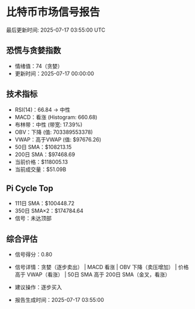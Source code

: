 # 比特币市场信号报告

最后更新时间: 2025-07-17 03:55:00 UTC

## 恐慌与贪婪指数
- 情绪值：74（贪婪）
- 更新时间：2025-07-17 00:00:00

## 技术指标
- RSI(14)：66.84 → 中性
- MACD：看涨 (Histogram: 660.68)
- 布林带：中性 (带宽: 17.39%)
- OBV：下降 (值: 703389553378)
- VWAP：高于VWAP (值: $97676.26)
- 50日 SMA：$108213.15
- 200日 SMA：$97468.69
- 当前价格：$118005.13
- 当前成交量：$51.09B

## Pi Cycle Top
- 111日 SMA：$100448.72
- 350日 SMA×2：$174784.64
- 信号：未达顶部

## 综合评估
- 信号得分：0.80
- 信号详情：贪婪（逐步卖出） | MACD 看涨 | OBV 下降（卖压增加） | 价格高于 VWAP（看涨） | 50日 SMA 高于 200日 SMA（金叉，看涨）
- 建议操作：逐步买入

- 报告生成时间：2025-07-17 03:55:00